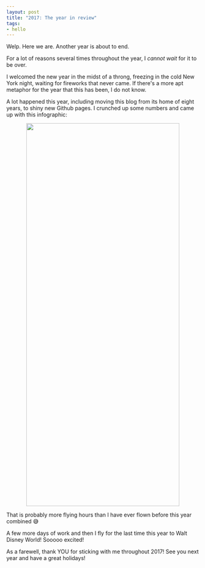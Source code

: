 ```yaml
---
layout: post
title: "2017: The year in review"
tags:
- hello
---
```

Welp. Here we are. Another year is about to end.

For a lot of reasons several times throughout the year, I _cannot wait_ for it to be over.

I welcomed the new year in the midst of a throng, freezing in the cold New York night, waiting for fireworks that never came. If there's a more apt metaphor for the year that this has been, I do not know.

A lot happened this year, including moving this blog from its home of eight years, to shiny new Github pages. I crunched up some numbers and came up with this infographic:
<p style="text-align: center"><a href="{{ site.baseurl }}/assets/2017_info.png"><img src="{{ site.baseurl }}/assets/2017_info.png"  width="400" height="1000"></a></p>

That is probably more flying hours than I have ever flown before this year combined :sweat_smile:

A few more days of work and then I fly for the last time this year to Walt Disney World! Sooooo excited!

As a farewell, thank YOU for sticking with me throughout 2017! See you next year and have a great holidays!